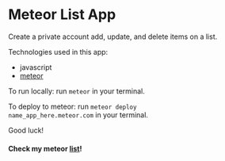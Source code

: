 # Meteor List App
Create a private account add, update, and delete items on a list. 

Technologies used in this app:
<ul>
 <li>javascript</li>
 <li><a href="https://www.meteor.com/">meteor<a></li>
</ul>

To run locally:
 run <code>meteor</code> in your terminal.
 
To deploy to meteor:
 run <code>meteor deploy name_app_here.meteor.com</code> in your terminal.
 
 Good luck!
 
 <h4>Check my meteor <a href="http://presidential_candidates.meteor.com/">list</a>!</h4>
